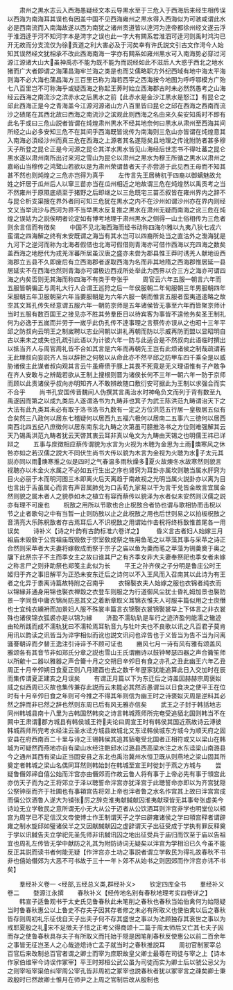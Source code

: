 <!-- { "loadSidebar": true } -->
　　肃州之黒水志云入西海愚疑经文本云导黒水至于三危入于西海后来经生相传误以西海为南海耳其误也有因盖中国不见西海雍州之黒水得入西海似为可骇咸谓此水必是西南流而入南海故遂以西为南犹之诸州贡道皆以逹河为逹帝都徐州经文遂云浮于淮泗逹于河不知河字本是渮字之误也此一字大有闗系若淮泗可逹河则禹时鸿沟已开无故而分支流仅为徐贡道之利大害必及于河矣幸有许氏説文引古文作渮今人始知其误然经文犹相承不改此西海南海一字亦有闗系如雍州黒水可入南海势必穿过河源江源诸大山大虽神禹亦不能为既不能为而説经如此不滋后人大惑乎西北之地水猪而广大者即谓之海蒲昌海牢兰海之类是也而艾儒略职方外纪西域有地中海太平海则海不必大海也蒲昌海方三百里已称为海若西寜之西海按今地图为呼呼鄂模方广殆七八百里岂不可称海乎或疑西海之称起王莾时始立西海郡古时未必然然愚考之山海经云西海之南流沙之滨赤水之后黒水之前【此赤水是金沙江黒水是怒江】有昆仑之邱此西海正是今之青海盖今江源河源诸山方八百里皆曰昆仑之邱在西海之西南而流沙之碛尾在其西北故曰西海之南流沙之滨观此则西海之名由来久矣安知禹时不即有此名乎或曰三危山説者皆谓在炖煌肃州黒水不经其地奈何曰黒水从肃州至西海其间所经之山必多安知三危不在其间乎西海既皆讹传为南海则三危山亦皆谓在炖煌意其入南海必湏经沙州而真三危在西海之上源者其名遂隠矣且地理之传讹附防者甚多穆天子所登之昆仑正是今河源之昆仑其洋水黒水皆见山海经后世志书不得吐蕃之昆仑黒水遂以肃州南所出讨来河之雪山为昆仑以肃州之黒水为穆王所循之黒水以肃州之嘉峪山当穆传之鸿鹭山若欲以是为肃州荣谓昔者天子亦尝游于此见西王母而不知其甚不然也则炖煌之三危亦岂得为真乎
　　左传言先王居梼杌于四裔以御螭魅故允姓之奸居于瓜州后人以窜三苗亦当在瓜州相近之地故谓三危在炖煌然以禹贡考之当不然雍州于原隰底绩至于猪野之后即继之以三危既宅三苗丕叙皆在雍州界内之辞不与昆仑析支渠搜在界外者同可知三危犹在黒水之内不在沙州如谓沙州亦在界内则经文又当举流沙与西河为界不当举黒水反复推之黒水在肃州无疑而南海之讹三危在炖煌之误姑为之説俟明者论定如有博考地理于肃州黒水之侧得一山土俗相传为三危者则余言信而有徴矣
　　中国不见北海西海而经书动称四海尔雅以九夷八狄七戎六蛮谓之四海解之终有未安既谓之海当有其水岂可以四裔所处当之直沽外之渤海犹是九河下之逆河而称为北海者假借也北海可假借则青海亦可借作西海以充四海之数矣盖西海之地厯代为戎羌浑蕃所居虽汉唐之盛亦未尝为郡县惟王莽时诱羌人献地设西海郡立五县不久即废后有立西海郡者遂取西海为名而非其地隋之西海郡惟居延一县居延实不在西海也然则青海亦可谓极边西戎所处举此为西界以合三方之海亦可谓四海之内矣否则无其海而称四海不有类于夸张乎
　　周官云六年五服一朝言六年而五服皆朝徧正与周礼大行人合谓王巡狩之后一年侯服朝二年甸服朝三年男服朝四年采服朝五年卫服朝至六年当要服朝是为六年六服一朝而惟言五服者蛮夷道逺略之故空其文耳孔传失经意谓五服六年一朝防京师是五年诸侯皆无事至六年而皆聚京师计当时五服有数百国王之接见亦不胜其劳羣臣日以待宾客为事皆不遑他务矣圣王制礼何为必逸于五嵗而并劳于一嵗乎此伪孔传不逹事理之言蔡传亦误从之也昭十三年平邱之防叔向云明王之制嵗聘以志业间朝以讲礼再朝而防以示威再防而盟以显昭明自古以来未之或失也孔疏引此语以为计彼六年一防与此适合是不然叔向此语临时撰出以抵当齐人与周官周礼皆不合如其言是六年而再朝先王岂有此烦诸侯之制哉疏谓若无此理叔向妄説齐人当以辞拒之何敬以从命此亦不然平邱之防甲车四千乘全是以威胁诸侯主此谋者叔向观其言云牛虽瘠偾于豚上其畏不死竟是无义理语惟有子产敢争在齐人安敢与之辨哉若欲从王制上搜根则晋为诸侯长何不三年一朝六年一防于京师而顾以此责诸侯乎叔向亦明知齐人不敢辨故随口敷衍安可据此为王制以求强合而实不合乎
　　尚书孔安国传晋魏间人伪撰其言禹治水时神龟负文而列于背有数至九禹遂因而第之以成九类后人遂谓洛书为九畴非也箕子为武王陈洪范九畴谓治天下之大法有此九类耳未必有取于洛书洛书九数有一定之方位洪范五行居一皇极居五似有合矣然三八政何以居东七稽疑何以居西九五福六极何以居南二五事六三徳何以居西南西北四五纪八庶徴何以居东南东北九畴之次第虽可臆推洛书之方位则难强解其云天乃锡禹洪范九畴者犹云天啓其衷云耳非真以龟文为九畴由天锡之也明儒王祎已详辩之
　　五事与庶徴相应蔡传谓貌为水言为火视为木聴为金思为土雨燠寒风之休咎亦如之若汉儒之説大不同伏生尚书大传以貌为木言为金视为火聴为水子太元其説亦同以雨燠寒推之似是四时之气春温多雨秋燥多夏火故燠冬水故寒然则貌言视聴亦以木金火水属之不必如五行生出之序也肾窍为耳卦亦属坎则聴当属水肝窍为目火必丽于木而明河图三木即离火后天离趋于南故视之光明当属火説卦亦以离为目也言出于舌虽属心而言有声音属肺兑为口舌荀九家易以干为言干兑皆金故言宜属金然则貌之属木者人之貌恭如木之植立有容而蔡传以貌泽为水者似未安然则汉儒之説亦有理不可废也
　　柷敔之用所以节歌也合止柷敔合者协也谓与歌相协而击柷以节之止者歌句之中有当暂一止则防敔以止之此柷敔之用也后世则易之以拍板柷敔之音清亮大乐陈柷敔者存古焉耳后人不识柷敔之用谓始作击柷将终栎敔惟首尾各一用误矣
　　诗补义【诗之叶韵有古韵标准六卷详之】
　　昏义言古者妇人始嫁三月祖庙未毁敎于公宫祖庙既毁敎于宗室敎成祭之牲用鱼芼之以苹藻其事与采苹之诗正合然则采苹者大夫妻将嫁敎成而祭于宗子之庙以鱼为羮而芼之苹藻为铏羮奠于奥之牖下此祭宗子不主而季女主之故曰谁其尸之有齐季女非大夫妻奉祭祀也季女者未嫁之称言尸之则非助祭也郑笺主此似为长
　　平王之孙齐侯之子分明是鲁庄公时王姬归于齐之事旧解平为正恐未安东迁后之诗何以不入王风而入召南其以此诗为有王者之化异于黍离诗篇故特附之召南乎
　　衣锦褧衣夫人始嫁之服也衣锦者纯衣而以锦縁非通身用锦也褧衣禅縠之衣登车则服之为行道御风尘犹士昏礼姆加景也褧防景一字同音中庸衣锦尚防恶其文之着断章取义耳锦衣惟夫人可服丰篇似用之士庶僭也士宜纯衣纁衻而加景妇人服不殊裳丰篇言衣锦褧衣裳锦褧裳举上下体言之非衣裳殊也诸侯锦衣狐裘亦是以锦为縁
　　济盈不濡轨轨是车行之迹济盈何能濡之辙迹由轮所践而成不濡轨犹曰不濡轮焉耳轨音九与牡叶夫也不良歌以讯之凡百君子莫肯用讯以韵读之讯皆当为谇字相似而讹也説文讯问也谇告也于义皆当为告不当为问离骚謇朝谇而夕替王逸注引诗谇予不顾可证也
　　豳风七月一诗有风有雅有颂盖风雅颂各有其音节非如郑氏分章之説也雪山王氏谓豳诗以鼓钟琴瑟四器之声合籥笙师以所龡十二器以雅器之声合籥十月之交朔日辛夘日有食之亦孔之丑此幽王六年乙丑周正十月辛夘朔日食夏正则八月建酉也去之数千年歴家犹能追算此日入交加时在辰而集传谓夏正建亥之月误矣
　　有谓正月篇以下为东迁后之诗盖因赫赫宗周褒姒烕之似西周已灭故也集传兼存此説而云未能必其然否愚谓当以日食决之使平王在位时有十月辛夘日食之年则可今推之不得其年则信为幽王时之诗褒姒灭周是逆料其必然之辞而非已然之辞也然则东周已后有风无雅亦信矣
　　武王之子封于韩括地志同州韩城县南十八里为古韩国然韩奕之诗言韩城燕师所完奄受追貊北国则韩当不在闗中王肃谓郡方城县有韩侯城王符夫论曰周宣王时有韩侯其国近燕故诗云溥彼韩城燕师所完考水经注云圣水迳方城县故城北又东迳韩侯城东方城今为顺天府之固安县在府西南百二十里与诗之王锡韩侯其追其貊奄受北国者正相符或又以梁山在韩城为可疑然而燕地亦自有梁山水经注鲍邱水过潞县西高梁水注之水东迳梁山南潞县今之通州其西有梁山正当固安县之东北也禹治冀州水恒卫既从则燕地之梁山固其所奠定者韩城之梁山名偶同耳然则韩始封在韩城至宣王时徙封于燕之方城与
　　尝疑鲁僭郊禘自僖公始而泮宫亦由僭郊而作故云鲁人将有事于上帝必先有事于頖宫此亦仿天子而为之王将郊立于泽以聴誓命泮宫亦犹泽宫于此聴誓命亦即以为齐宫犹隠公祭钟巫而齐于社圃也有事頖宫告将郊上帝也泮者鲁之水名作宫其上故曰泮宫宫成而僖公饮酒鲁人遂大为铺张厉之辞克淮夷献馘献囚淮夷献琛皆无其事夸张虚美今诗竝无立学敎民之意所谓无小无大从公于迈者从公饮酒耳则泮宫非学也明堂位以頖宫为周学已不足信汉文帝使博士作王制谓天子之学曰辟雍诸侯之学曰頖宫释者谓辟雍之制水旋邱如璧诸侯半之又因献馘献囚之虚辞谓天子出征受成于学执有罪反释奠于学以讯馘告夫立学祀先圣先师非讯馘讯囚之地出征受兵于庙归而饮至于庙以告祖宜也周礼左传皆无学中献防之礼其为附防诗词无疑矣以泮宫为学相沿已久今虽不能反正其説而读书者何能无疑【作泮宫亦土功之事説者谓立学敎民为得礼故春秋不书非也僖始僭郊为大恶不可书故于三十一年卜郊不从始书之则因郊而作泮宫亦讳不书矣】

　　羣经补义卷一
<经部,五经总义类,群经补义>
　　钦定四库全书
　　羣经补义卷二
　　婺源江永撰
　　春秋补义【经传地名别有春秋地理考实四卷详之】
　　韩宣子适鲁观书于太史氏见鲁春秋此未笔削之春秋也春秋当始伯禽何为始隠疑当时鲁春秋惠公以上鲁史不存夫子因其存者修之未必有所取义也使伯禽以后之春秋皆存则周初礼乐征伐自天子出夫子何不存其盛世之事以为法顾独存其衰世之事以为戒耶夏殷之礼宋不足徴夫子惜之正考父得商颂十二篇于周太师后又亡其七夫子因而存之使鲁春秋具存夫子有所取义而托始于隠是因笔削春秋反使惠公以前二百余年之事皆无征岂圣人之心哉迹熄诗亡孟子就当时之春秋推説耳
　　周初官制冡宰总百官后来改制总百官者谓之卿士而宰为庶职故皇父卿士最尊在司徒与宰之上【诗本作家伯维宰今诗误作冢宰】平王时郑桓公武公虽为司徒而实为卿士后以虢公忌父为之则宰咺宰渠伯纠宰周公宰孔皆非周初之冢宰也説春秋者犹以冢宰言之疎矣卿士秉政殷时已然故卿士惟月在师尹之上周之官制后改从殷制也
